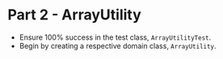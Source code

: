 # Part 2 - ArrayUtility
* Ensure 100% success in the test class, `ArrayUtilityTest`.
* Begin by creating a respective domain class, `ArrayUtility`.